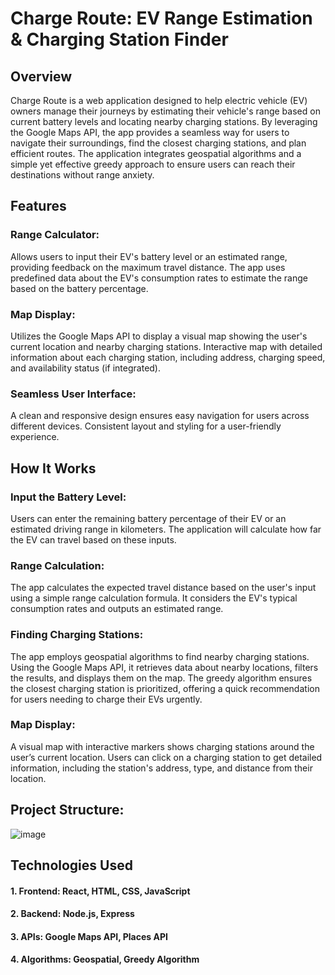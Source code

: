 
# Charge Route: EV Range Estimation & Charging Station Finder
## Overview
Charge Route is a web application designed to help electric vehicle (EV) owners manage their journeys by estimating their vehicle's range based on current battery levels and locating nearby charging stations. By leveraging the Google Maps API, the app provides a seamless way for users to navigate their surroundings, find the closest charging stations, and plan efficient routes. The application integrates geospatial algorithms and a simple yet effective greedy approach to ensure users can reach their destinations without range anxiety.

## Features
### Range Calculator:

Allows users to input their EV's battery level or an estimated range, providing feedback on the maximum travel distance.
The app uses predefined data about the EV's consumption rates to estimate the range based on the battery percentage.
### Map Display:

Utilizes the Google Maps API to display a visual map showing the user's current location and nearby charging stations.
Interactive map with detailed information about each charging station, including address, charging speed, and availability status (if integrated).

### Seamless User Interface:

A clean and responsive design ensures easy navigation for users across different devices.
Consistent layout and styling for a user-friendly experience.

## How It Works
### Input the Battery Level:

Users can enter the remaining battery percentage of their EV or an estimated driving range in kilometers. The application will calculate how far the EV can travel based on these inputs.
### Range Calculation:

The app calculates the expected travel distance based on the user's input using a simple range calculation formula. It considers the EV's typical consumption rates and outputs an estimated range.
### Finding Charging Stations:

The app employs geospatial algorithms to find nearby charging stations. Using the Google Maps API, it retrieves data about nearby locations, filters the results, and displays them on the map.
The greedy algorithm ensures the closest charging station is prioritized, offering a quick recommendation for users needing to charge their EVs urgently.
### Map Display:

A visual map with interactive markers shows charging stations around the user’s current location.
Users can click on a charging station to get detailed information, including the station's address, type, and distance from their location.
## Project Structure:
![image](https://github.com/user-attachments/assets/ad02554a-667b-4aff-9351-010bf1dec54f)

## Technologies Used
#### 1. Frontend: React, HTML, CSS, JavaScript
#### 2. Backend: Node.js, Express
#### 3. APIs: Google Maps API, Places API
#### 4. Algorithms: Geospatial, Greedy Algorithm


